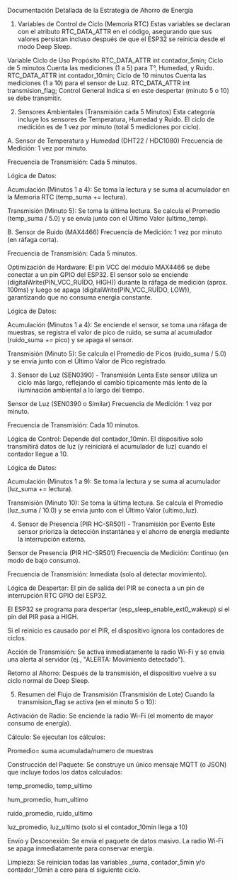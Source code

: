 Documentación Detallada de la Estrategia de Ahorro de Energía

1. Variables de Control de Ciclo (Memoria RTC)
   Estas variables se declaran con el atributo RTC_DATA_ATTR en el código, asegurando que sus valores persistan incluso después de que el ESP32 se reinicia desde el modo Deep Sleep.

Variable Ciclo de Uso Propósito
RTC_DATA_ATTR int contador_5min; Ciclo de 5 minutos Cuenta las mediciones (1 a 5) para T°, Humedad, y Ruido.
RTC_DATA_ATTR int contador_10min; Ciclo de 10 minutos Cuenta las mediciones (1 a 10) para el sensor de Luz.
RTC_DATA_ATTR int transmision_flag; Control General Indica si en este despertar (minuto 5 o 10) se debe transmitir.

2. Sensores Ambientales (Transmisión cada 5 Minutos)
   Esta categoría incluye los sensores de Temperatura, Humedad y Ruido. El ciclo de medición es de 1 vez por minuto (total 5 mediciones por ciclo).

A. Sensor de Temperatura y Humedad (DHT22 / HDC1080)
Frecuencia de Medición: 1 vez por minuto.

Frecuencia de Transmisión: Cada 5 minutos.

Lógica de Datos:

Acumulación (Minutos 1 a 4): Se toma la lectura y se suma al acumulador en la Memoria RTC (temp_suma += lectura).

Transmisión (Minuto 5): Se toma la última lectura. Se calcula el Promedio (temp_suma / 5.0) y se envía junto con el Último Valor (ultimo_temp).

B. Sensor de Ruido (MAX4466)
Frecuencia de Medición: 1 vez por minuto (en ráfaga corta).

Frecuencia de Transmisión: Cada 5 minutos.

Optimización de Hardware: El pin VCC del módulo MAX4466 se debe conectar a un pin GPIO del ESP32. El sensor solo se enciende (digitalWrite(PIN_VCC_RUÍDO, HIGH)) durante la ráfaga de medición (aprox. 100ms) y luego se apaga (digitalWrite(PIN_VCC_RUÍDO, LOW)), garantizando que no consuma energía constante.

Lógica de Datos:

Acumulación (Minutos 1 a 4): Se enciende el sensor, se toma una ráfaga de muestras, se registra el valor de pico de ruido, se suma al acumulador (ruido_suma += pico) y se apaga el sensor.

Transmisión (Minuto 5): Se calcula el Promedio de Picos (ruido_suma / 5.0) y se envía junto con el Último Valor de Pico registrado.

3. Sensor de Luz (SEN0390) - Transmisión Lenta
   Este sensor utiliza un ciclo más largo, reflejando el cambio típicamente más lento de la iluminación ambiental a lo largo del tiempo.

Sensor de Luz (SEN0390 o Similar)
Frecuencia de Medición: 1 vez por minuto.

Frecuencia de Transmisión: Cada 10 minutos.

Lógica de Control: Depende del contador_10min. El dispositivo solo transmitirá datos de luz (y reiniciará el acumulador de luz) cuando el contador llegue a 10.

Lógica de Datos:

Acumulación (Minutos 1 a 9): Se toma la lectura y se suma al acumulador (luz_suma += lectura).

Transmisión (Minuto 10): Se toma la última lectura. Se calcula el Promedio (luz_suma / 10.0) y se envía junto con el Último Valor (ultimo_luz).

4. Sensor de Presencia (PIR HC-SR501) - Transmisión por Evento
   Este sensor prioriza la detección instantánea y el ahorro de energía mediante la interrupción externa.

Sensor de Presencia (PIR HC-SR501)
Frecuencia de Medición: Continuo (en modo de bajo consumo).

Frecuencia de Transmisión: Inmediata (solo al detectar movimiento).

Lógica de Despertar: El pin de salida del PIR se conecta a un pin de interrupción RTC GPIO del ESP32.

El ESP32 se programa para despertar (esp_sleep_enable_ext0_wakeup) si el pin del PIR pasa a HIGH.

Si el reinicio es causado por el PIR, el dispositivo ignora los contadores de ciclos.

Acción de Transmisión: Se activa inmediatamente la radio Wi-Fi y se envía una alerta al servidor (ej., "ALERTA: Movimiento detectado").

Retorno al Ahorro: Después de la transmisión, el dispositivo vuelve a su ciclo normal de Deep Sleep.

5. Resumen del Flujo de Transmisión (Transmisión de Lote)
   Cuando la transmision_flag se activa (en el minuto 5 o 10):

Activación de Radio: Se enciende la radio Wi-Fi (el momento de mayor consumo de energía).

Cálculo: Se ejecutan los cálculos:

Promedio= suma acumulada/numero de muestras
​

Construcción del Paquete: Se construye un único mensaje MQTT (o JSON) que incluye todos los datos calculados:

temp_promedio, temp_ultimo

hum_promedio, hum_ultimo

ruido_promedio, ruido_ultimo

luz_promedio, luz_ultimo (solo si el contador_10min llega a 10)

Envío y Desconexión: Se envía el paquete de datos masivo. La radio Wi-Fi se apaga inmediatamente para conservar energía.

Limpieza: Se reinician todas las variables \_suma, contador_5min y/o contador_10min a cero para el siguiente ciclo.

